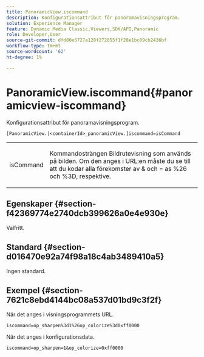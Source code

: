 ```yaml
---
title: PanoramicView.iscommand
description: Konfigurationsattribut för panoramavisningsprogram.
solution: Experience Manager
feature: Dynamic Media Classic,Viewers,SDK/API,Panoramic
role: Developer,User
source-git-commit: dfd80e5727a128f272855f1f28e1bc89cb2436bf
workflow-type: tm+mt
source-wordcount: '62'
ht-degree: 1%

---
```


# PanoramicView.iscommand{#panoramicview-iscommand}

Konfigurationsattribut för panoramavisningsprogram.

` [PanoramicView.|<containerId>_panoramicView.]iscommand=isCommand `

<table id="table_43A84C1044574A6FAB8CE67D71AAD5EC"> 
 <tbody> 
  <tr> 
   <td colname="col1"> <p> <span class="codeph"> <span class="varname"> isCommand</span> </span> </p> </td> 
   <td colname="col2"> <p> Kommandosträngen Bildrutevisning som används på bilden.  Om den anges i URL:en måste du se till att du kodar alla förekomster av <span class="codeph"> &amp;</span> och <span class="codeph"> =</span> as <span class="codeph"> %26</span> och <span class="codeph"> %3D</span>, respektive. </p> </td> 
  </tr> 
 </tbody> 
</table>


## Egenskaper {#section-f42369774e2740dcb399626a0e4e930e}

Valfritt.

## Standard {#section-d016470e92a74f98a18c4ab3489410a5}

Ingen standard.

## Exempel {#section-7621c8ebd4144bc08a537d01bd9c3f2f}

När det anges i visningsprogrammets URL.

```
iscommand=op_sharpen%3d1%26op_colorize%3d0xff0000
```

När det anges i konfigurationsdata.

```
iscommand=op_sharpen=1&op_colorize=0xff0000
```
